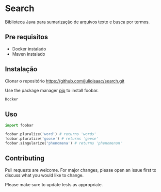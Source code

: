 # Search

Biblioteca Java para sumarização de arquivos texto e busca por termos.

## Pre requisitos

- Docker instalado
- Maven instalado

## Instalação

Clonar o repositório https://github.com/julioisaac/search.git

Use the package manager [pip](https://pip.pypa.io/en/stable/) to install foobar.

```bash
Docker
```


## Uso

```python
import foobar

foobar.pluralize('word') # returns 'words'
foobar.pluralize('goose') # returns 'geese'
foobar.singularize('phenomena') # returns 'phenomenon'
```

## Contributing
Pull requests are welcome. For major changes, please open an issue first to discuss what you would like to change.

Please make sure to update tests as appropriate.

